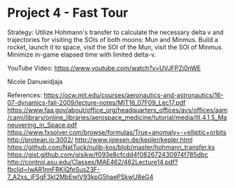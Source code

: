 # Project 4 - Fast Tour

Strategy: Utilize Hohmann's transfer to calculate the necessary delta v and trajectories for visiting the SOIs of both moons: Mun and Minmus. Build a rocket, launch it to space, visit the SOI of the Mun, visit the SOI of Minmus. Minimize in-game elapsed time with limited delta-v.

YouTube Video: https://www.youtube.com/watch?v=UVJFPZj0nWE

Nicole Danuwidjaja


References:
https://ocw.mit.edu/courses/aeronautics-and-astronautics/16-07-dynamics-fall-2009/lecture-notes/MIT16_07F09_Lec17.pdf
https://www.faa.gov/about/office_org/headquarters_offices/avs/offices/aam/cami/library/online_libraries/aerospace_medicine/tutorial/media/III.4.1.5_Maneuvering_in_Space.pdf
https://www.fxsolver.com/browse/formulas/True+anomaly+-+elliptic+orbits
http://protean.io:3002/
http://www.jgiesen.de/kepler/kepler.html
https://github.com/NatTuck/nulib-kos/blob/master/hohmann_transfer.ks
https://gist.github.com/gisikw/f093e8cfcdd4f082672430974f785dbc
http://control.asu.edu/Classes/MAE462/462Lecture14.pdf?fbclid=IwAR1nnFRKiQfeSus23F-7_A2xs_jFSgF3kI2MbEwIV93kpG5haePSkwU8eG4
